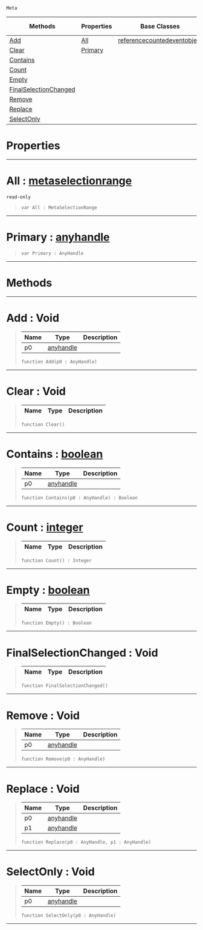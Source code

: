  `Meta`

|Methods|Properties|Base Classes|Derived Classes|
|---|---|---|---|
|[ Add](https://plasmaengine.github.io/PlasmaDocs/Plasma1/C++/code_reference/class_reference/metaselection.md#add-void)|[ All](https://plasmaengine.github.io/PlasmaDocs/Plasma1/C++/code_reference/class_reference/metaselection.md#all-plasma-engine-document)|[referencecountedeventobject](https://plasmaengine.github.io/PlasmaDocs/Plasma1/C++/code_reference/class_reference/referencecountedeventobject.md)| |
|[ Clear](https://plasmaengine.github.io/PlasmaDocs/Plasma1/C++/code_reference/class_reference/metaselection.md#clear-void)|[ Primary](https://plasmaengine.github.io/PlasmaDocs/Plasma1/C++/code_reference/class_reference/metaselection.md#primary-plasma-engine-docu)| | |
|[ Contains](https://plasmaengine.github.io/PlasmaDocs/Plasma1/C++/code_reference/class_reference/metaselection.md#contains-plasma-engine-doc)| | | |
|[ Count](https://plasmaengine.github.io/PlasmaDocs/Plasma1/C++/code_reference/class_reference/metaselection.md#count-plasma-engine-docume)| | | |
|[ Empty](https://plasmaengine.github.io/PlasmaDocs/Plasma1/C++/code_reference/class_reference/metaselection.md#empty-plasma-engine-docume)| | | |
|[ FinalSelectionChanged](https://plasmaengine.github.io/PlasmaDocs/Plasma1/C++/code_reference/class_reference/metaselection.md#finalselectionchanged-vo)| | | |
|[ Remove](https://plasmaengine.github.io/PlasmaDocs/Plasma1/C++/code_reference/class_reference/metaselection.md#remove-void)| | | |
|[ Replace](https://plasmaengine.github.io/PlasmaDocs/Plasma1/C++/code_reference/class_reference/metaselection.md#replace-void)| | | |
|[ SelectOnly](https://plasmaengine.github.io/PlasmaDocs/Plasma1/C++/code_reference/class_reference/metaselection.md#selectonly-void)| | | |


 #  Properties


---  
 #  All : [metaselectionrange](https://plasmaengine.github.io/PlasmaDocs/Plasma1/C++/code_reference/class_reference/metaselectionrange.md)

 `read-only`

> 
> ``` lang=cpp, name=Lightning
> var All : MetaSelectionRange


---  
 #  Primary : [anyhandle](https://plasmaengine.github.io/PlasmaDocs/Plasma1/C++/code_reference/lightning_base_types/anyhandle.md)

> 
> ``` lang=cpp, name=Lightning
> var Primary : AnyHandle


---  
 #  Methods


---  
 #  Add : Void

> 
> |Name|Type|Description|
> |---|---|---|
> |p0|[anyhandle](https://plasmaengine.github.io/PlasmaDocs/Plasma1/C++/code_reference/lightning_base_types/anyhandle.md)| |
> ``` lang=cpp, name=Lightning
> function Add(p0 : AnyHandle)
> ``` 


---  
 #  Clear : Void

> 
> |Name|Type|Description|
> |---|---|---|
> ``` lang=cpp, name=Lightning
> function Clear()
> ``` 


---  
 #  Contains : [boolean](https://plasmaengine.github.io/PlasmaDocs/Plasma1/C++/code_reference/lightning_base_types/boolean.md)

> 
> |Name|Type|Description|
> |---|---|---|
> |p0|[anyhandle](https://plasmaengine.github.io/PlasmaDocs/Plasma1/C++/code_reference/lightning_base_types/anyhandle.md)| |
> ``` lang=cpp, name=Lightning
> function Contains(p0 : AnyHandle) : Boolean
> ``` 


---  
 #  Count : [integer](https://plasmaengine.github.io/PlasmaDocs/Plasma1/C++/code_reference/lightning_base_types/integer.md)

> 
> |Name|Type|Description|
> |---|---|---|
> ``` lang=cpp, name=Lightning
> function Count() : Integer
> ``` 


---  
 #  Empty : [boolean](https://plasmaengine.github.io/PlasmaDocs/Plasma1/C++/code_reference/lightning_base_types/boolean.md)

> 
> |Name|Type|Description|
> |---|---|---|
> ``` lang=cpp, name=Lightning
> function Empty() : Boolean
> ``` 


---  
 #  FinalSelectionChanged : Void

> 
> |Name|Type|Description|
> |---|---|---|
> ``` lang=cpp, name=Lightning
> function FinalSelectionChanged()
> ``` 


---  
 #  Remove : Void

> 
> |Name|Type|Description|
> |---|---|---|
> |p0|[anyhandle](https://plasmaengine.github.io/PlasmaDocs/Plasma1/C++/code_reference/lightning_base_types/anyhandle.md)| |
> ``` lang=cpp, name=Lightning
> function Remove(p0 : AnyHandle)
> ``` 


---  
 #  Replace : Void

> 
> |Name|Type|Description|
> |---|---|---|
> |p0|[anyhandle](https://plasmaengine.github.io/PlasmaDocs/Plasma1/C++/code_reference/lightning_base_types/anyhandle.md)| |
> |p1|[anyhandle](https://plasmaengine.github.io/PlasmaDocs/Plasma1/C++/code_reference/lightning_base_types/anyhandle.md)| |
> ``` lang=cpp, name=Lightning
> function Replace(p0 : AnyHandle, p1 : AnyHandle)
> ``` 


---  
 #  SelectOnly : Void

> 
> |Name|Type|Description|
> |---|---|---|
> |p0|[anyhandle](https://plasmaengine.github.io/PlasmaDocs/Plasma1/C++/code_reference/lightning_base_types/anyhandle.md)| |
> ``` lang=cpp, name=Lightning
> function SelectOnly(p0 : AnyHandle)
> ``` 


---  
 

 